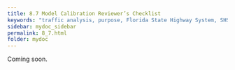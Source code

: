 ```yaml
---
title: 8.7 Model Calibration Reviewer’s Checklist
keywords: "traffic analysis, purpose, Florida State Highway System, SHS"
sidebar: mydoc_sidebar
permalink: 8_7.html
folder: mydoc
---
```


<p>
  Coming soon.
</p>